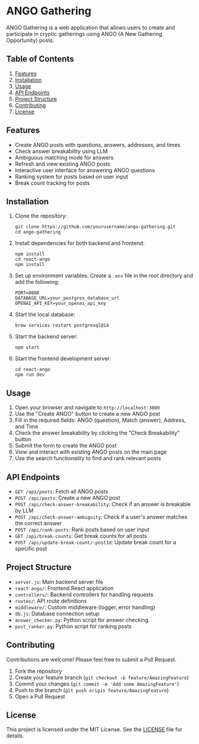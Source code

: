 # ANGO Gathering

ANGO Gathering is a web application that allows users to create and participate in cryptic gatherings using ANGO (A New Gathering Opportunity) posts.

## Table of Contents

1. [Features](#features)
2. [Installation](#installation)
3. [Usage](#usage)
4. [API Endpoints](#api-endpoints)
5. [Project Structure](#project-structure)
6. [Contributing](#contributing)
7. [License](#license)

## Features

- Create ANGO posts with questions, answers, addresses, and times
- Check answer breakability using LLM
- Ambiguous matching mode for answers
- Refresh and view existing ANGO posts
- Interactive user interface for answering ANGO questions
- Ranking system for posts based on user input
- Break count tracking for posts

## Installation

1. Clone the repository:
   ```
   git clone https://github.com/yourusername/ango-gathering.git
   cd ango-gathering
   ```

2. Install dependencies for both backend and frontend:
   ```
   npm install
   cd react-ango
   npm install
   ```

3. Set up environment variables:
   Create a `.env` file in the root directory and add the following:
   ```
   PORT=8080
   DATABASE_URL=your_postgres_database_url
   OPENAI_API_KEY=your_openai_api_key
   ```

4. Start the local database:
   ```
   brew services restart postgresql@14
   ```

5. Start the backend server:
   ```
   npm start
   ```

6. Start the frontend development server:
   ```
   cd react-ango
   npm run dev
   ```

## Usage

1. Open your browser and navigate to `http://localhost:3000`
2. Use the "Create ANGO" button to create a new ANGO post
3. Fill in the required fields: ANGO (question), Match (answer), Address, and Time
4. Check the answer breakability by clicking the "Check Breakability" button
5. Submit the form to create the ANGO post
6. View and interact with existing ANGO posts on the main page
7. Use the search functionality to find and rank relevant posts

## API Endpoints

- `GET /api/posts`: Fetch all ANGO posts
- `POST /api/posts`: Create a new ANGO post
- `POST /api/check-answer-breakability`: Check if an answer is breakable by LLM
- `POST /api/check-answer-ambiguity`: Check if a user's answer matches the correct answer
- `POST /api/rank-posts`: Rank posts based on user input
- `GET /api/break-counts`: Get break counts for all posts
- `POST /api/update-break-count/:postId`: Update break count for a specific post

## Project Structure

- `server.js`: Main backend server file
- `react-ango/`: Frontend React application
- `controllers/`: Backend controllers for handling requests
- `routes/`: API route definitions
- `middleware/`: Custom middleware (logger, error handling)
- `db.js`: Database connection setup
- `answer_checker.py`: Python script for answer checking
- `post_ranker.py`: Python script for ranking posts

## Contributing

Contributions are welcome! Please feel free to submit a Pull Request.

1. Fork the repository
2. Create your feature branch (`git checkout -b feature/AmazingFeature`)
3. Commit your changes (`git commit -m 'Add some AmazingFeature'`)
4. Push to the branch (`git push origin feature/AmazingFeature`)
5. Open a Pull Request

## License

This project is licensed under the MIT License. See the [LICENSE](LICENSE) file for details.
